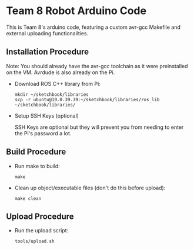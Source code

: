 # Team 8 Robot Arduino Code

This is Team 8's arduino code, featuring a custom avr-gcc Makefile and external uploading functionalities.

## Installation Procedure

Note: You should already have the avr-gcc toolchain as it were preinstalled on the VM. Avrdude is also already on the Pi.

 - Download ROS C++ library from Pi:
	```
	mkdir ~/sketchbook/libraries
	scp -r ubuntu@10.0.39.39:~/sketchbook/libraries/ros_lib ~/sketchbook/libraries/
	```
	
 - Setup SSH Keys (optional)
	
	SSH Keys are optional but they will prevent you from needing to enter the Pi's password a lot.
	
## Build Procedure

 - Run make to build:
	```
	make
	```
 - Clean up object/executable files (don't do this before upload):
	```
	make clean
	```
## Upload Procedure

 - Run the upload script:
	```
	tools/upload.sh
	```
